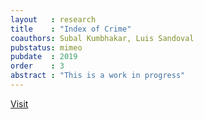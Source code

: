 ```yaml
---
layout   : research
title    : "Index of Crime"
coauthors: Subal Kumbhakar, Luis Sandoval
pubstatus: mimeo
pubdate  : 2019
order    : 3
abstract : "This is a work in progress"
---
```


[Visit](luischanci.github.io/chks)
